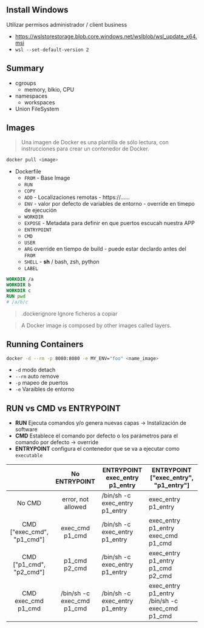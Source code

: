 ## Install Windows

Utilizar permisos administrador / client business

- https://wslstorestorage.blob.core.windows.net/wslblob/wsl_update_x64.msi
- `wsl --set-default-version 2`

## Summary

- cgroups
    - memory, blkio, CPU
- namespaces
    - workspaces
- Union FileSystem

## Images

> Una imagen de Docker es una plantilla de sólo lectura, con instrucciones para crear un contenedor de Docker.

```bash
docker pull <image>
```

- Dockerfile
    - `FROM` - Base Image
    - `RUN` 
    - `COPY`
    - `ADD` - Localizaciones remotas - https://......
    - `ENV` - valor por defecto de variables de entorno - override en timepo de ejecución
    - `WORKDIR` 
    - `EXPOSE` - Metadata para definir en que puertos escucah nuestra APP
    - `ENTRYPOINT`
    - `CMD`
    - `USER`
    - `ARG` override en tiempo de build - puede estar declardo antes del `FROM`
    - `SHELL` - **sh** / bash, zsh, python 
    - `LABEL`


```Dockerfile
WORKDIR /a
WORKDIR b
WORKDIR c
RUN pwd 
# /a/b/c
```


> .dockerignore Ignore ficheros a copiar

> A Docker image is composed by other images called layers.

## Running Containers

```bash
docker -d --rm -p 8080:8080 -e MY_ENV="foo" <name_image> 
```

- `-d` modo detach
- `--rm` auto remove
- `-p` mapeo de puertos
- `-e` Varaibles de entorno

## RUN vs CMD vs ENTRYPOINT

- **RUN** Ejecuta comandos y/o genera nuevas capas -> Instalización de software
- **CMD** Establece el comando por defecto o los parámetros para el comando por defecto -> override
- **ENTRYPOINT** configura el contenedor que se va a ejecutar como `executable`

|                            |        No ENTRYPOINT       | ENTRYPOINT exec_entry p1_entry | ENTRYPOINT ["exec_entry", "p1_entry"]          |
|:--------------------------:|:--------------------------:|--------------------------------|------------------------------------------------|
|           No CMD           |     error, not allowed     | /bin/sh -c exec_entry p1_entry |               exec_entry p1_entry              |
| CMD ["exec_cmd", "p1_cmd"] |       exec_cmd p1_cmd      | /bin/sh -c exec_entry p1_entry |       exec_entry p1_entry exec_cmd p1_cmd      |
| CMD ["p1_cmd", "p2_cmd"]   |        p1_cmd p2_cmd       | /bin/sh -c exec_entry p1_entry |        exec_entry p1_entry p1_cmd p2_cmd       |
|     CMD exec_cmd p1_cmd    | /bin/sh -c exec_cmd p1_cmd | /bin/sh -c exec_entry p1_entry | exec_entry p1_entry /bin/sh -c exec_cmd p1_cmd |
